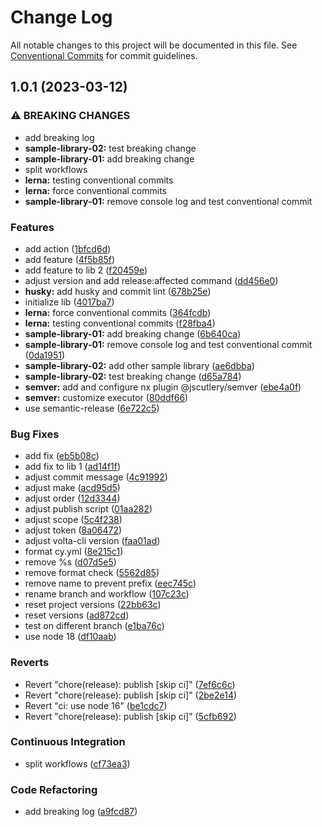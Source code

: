 # Change Log

All notable changes to this project will be documented in this file.
See [Conventional Commits](https://conventionalcommits.org) for commit guidelines.

## 1.0.1 (2023-03-12)

### ⚠ BREAKING CHANGES

- add breaking log
- **sample-library-02:** test breaking change
- **sample-library-01:** add breaking change
- split workflows
- **lerna:** testing conventional commits
- **lerna:** force conventional commits
- **sample-library-01:** remove console log and test conventional commit

### Features

- add action ([1bfcd6d](https://github.com/ac-products-and-services/nx-integrated-template/commit/1bfcd6da7a545679d50fa72f0c9995cd93509d57))
- add feature ([4f5b85f](https://github.com/ac-products-and-services/nx-integrated-template/commit/4f5b85fa6bddee434c79c181f68036d05363997a))
- add feature to lib 2 ([f20459e](https://github.com/ac-products-and-services/nx-integrated-template/commit/f20459ebe81b3132eded8d47df2ea477a91c66a9))
- adjust version and add release:affected command ([dd456e0](https://github.com/ac-products-and-services/nx-integrated-template/commit/dd456e0719ae79d2625ed4e3b479e6b757c88fec))
- **husky:** add husky and commit lint ([678b25e](https://github.com/ac-products-and-services/nx-integrated-template/commit/678b25eb0bea560bf1617ccb63bf2e36986bce02))
- initialize lib ([4017ba7](https://github.com/ac-products-and-services/nx-integrated-template/commit/4017ba7d3b29f72fea0c6e44ece6775ea10a225f))
- **lerna:** force conventional commits ([364fcdb](https://github.com/ac-products-and-services/nx-integrated-template/commit/364fcdbdf53d774c20f21dd52b30aea7e8602a78))
- **lerna:** testing conventional commits ([f28fba4](https://github.com/ac-products-and-services/nx-integrated-template/commit/f28fba459a2726b480c9ad199815757c561e51e1))
- **sample-library-01:** add breaking change ([6b640ca](https://github.com/ac-products-and-services/nx-integrated-template/commit/6b640ca135b6bc29d505e90e992f3a084a88441a))
- **sample-library-01:** remove console log and test conventional commit ([0da1951](https://github.com/ac-products-and-services/nx-integrated-template/commit/0da19519ba979862ebc52320b155f6b9601d3638))
- **sample-library-02:** add other sample library ([ae6dbba](https://github.com/ac-products-and-services/nx-integrated-template/commit/ae6dbba373359c927d0d796d1fee8d0e1af38002))
- **sample-library-02:** test breaking change ([d65a784](https://github.com/ac-products-and-services/nx-integrated-template/commit/d65a784cca38057f412fc8df788b7746b007a027))
- **semver:** add and configure nx plugin @jscutlery/semver ([ebe4a0f](https://github.com/ac-products-and-services/nx-integrated-template/commit/ebe4a0f922d1653fe8f70c3f0b6b26a690053fee))
- **semver:** customize executor ([80ddf66](https://github.com/ac-products-and-services/nx-integrated-template/commit/80ddf667ad962eb55190f81d68cd2c40c36a93df))
- use semantic-release ([6e722c5](https://github.com/ac-products-and-services/nx-integrated-template/commit/6e722c571cbd3d497ac1b88117553154f747a38b))

### Bug Fixes

- add fix ([eb5b08c](https://github.com/ac-products-and-services/nx-integrated-template/commit/eb5b08c8acad2ae5b68f293fa9d5ccb87f4da4b0))
- add fix to lib 1 ([ad14f1f](https://github.com/ac-products-and-services/nx-integrated-template/commit/ad14f1fdaa36cbdac5a431eda5063287afe5dbf8))
- adjust commit message ([4c91992](https://github.com/ac-products-and-services/nx-integrated-template/commit/4c91992b57f2da3fd71cf2e6342ba3edd0db1773))
- adjust make ([acd95d5](https://github.com/ac-products-and-services/nx-integrated-template/commit/acd95d5c0af27abbb585bfbe3b80fcf8f071451b))
- adjust order ([12d3344](https://github.com/ac-products-and-services/nx-integrated-template/commit/12d3344cd518532392264b1f556a7acc4f566d4e))
- adjust publish script ([01aa282](https://github.com/ac-products-and-services/nx-integrated-template/commit/01aa2820227310a5c7d8414f33ce775319cd145f))
- adjust scope ([5c4f238](https://github.com/ac-products-and-services/nx-integrated-template/commit/5c4f238317a5327eacdaae8ee93ef95f1b665d5e))
- adjust token ([8a06472](https://github.com/ac-products-and-services/nx-integrated-template/commit/8a06472825ce1b56c5b33f71144d35f57f1c3d6f))
- adjust volta-cli version ([faa01ad](https://github.com/ac-products-and-services/nx-integrated-template/commit/faa01ad6d002a7500a149f6a18924010bfa5b8e5))
- format cy.yml ([8e215c1](https://github.com/ac-products-and-services/nx-integrated-template/commit/8e215c18947b4559f3f440e00bd31b22ccdf8ad3))
- remove %s ([d07d5e5](https://github.com/ac-products-and-services/nx-integrated-template/commit/d07d5e528f5ae55369ac48028b373351044ccf14))
- remove format check ([5562d85](https://github.com/ac-products-and-services/nx-integrated-template/commit/5562d858b9f486326edd2bef81df73b34c9a2a26))
- remove name to prevent prefix ([eec745c](https://github.com/ac-products-and-services/nx-integrated-template/commit/eec745c0b13a576bda18b6772ec0927359ed4f23))
- rename branch and workflow ([107c23c](https://github.com/ac-products-and-services/nx-integrated-template/commit/107c23cf8cd0192f99260fc093e6f846b9735e93))
- reset project versions ([22bb63c](https://github.com/ac-products-and-services/nx-integrated-template/commit/22bb63c3f7b7806d3efbc36e17d2ffbfa4bf792b))
- reset versions ([ad872cd](https://github.com/ac-products-and-services/nx-integrated-template/commit/ad872cd16fd715f92948e1e7e7254f779c1d7a26))
- test on different branch ([e1ba76c](https://github.com/ac-products-and-services/nx-integrated-template/commit/e1ba76c16bf5272683c8796e56cb7d2b5ada781f))
- use node 18 ([df10aab](https://github.com/ac-products-and-services/nx-integrated-template/commit/df10aaba6825feb833ea51ad27092058c90c2c67))

### Reverts

- Revert "chore(release): publish [skip ci]" ([7ef6c6c](https://github.com/ac-products-and-services/nx-integrated-template/commit/7ef6c6cb91c75b28f90adf934e71b3704ce679f9))
- Revert "chore(release): publish [skip ci]" ([2be2e14](https://github.com/ac-products-and-services/nx-integrated-template/commit/2be2e14664bfe1cb631276fec129e08940c4766d))
- Revert "ci: use node 16" ([be1cdc7](https://github.com/ac-products-and-services/nx-integrated-template/commit/be1cdc74ae6ab36d79345de58c03629ae45717ce))
- Revert "chore(release): publish [skip ci]" ([5cfb692](https://github.com/ac-products-and-services/nx-integrated-template/commit/5cfb692ff58c6a5aa32a850f8fea340cb3dab368))

### Continuous Integration

- split workflows ([cf73ea3](https://github.com/ac-products-and-services/nx-integrated-template/commit/cf73ea39d153ac08d922bca44acc0a476a6aba65))

### Code Refactoring

- add breaking log ([a9fcd87](https://github.com/ac-products-and-services/nx-integrated-template/commit/a9fcd8722aebddd80791868df5b124bbc72ed87c))
